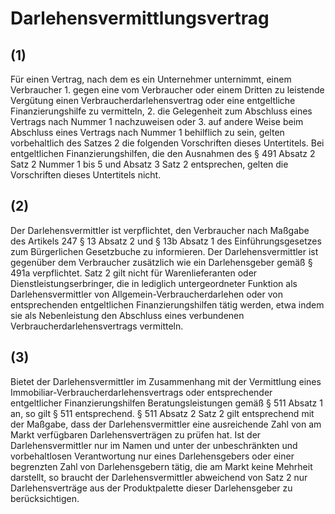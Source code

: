 # Darlehensvermittlungsvertrag



## (1)

 Für einen Vertrag, nach dem es ein Unternehmer unternimmt, einem Verbraucher  1.
 gegen eine vom Verbraucher oder einem Dritten zu leistende Vergütung einen Verbraucherdarlehensvertrag oder eine entgeltliche Finanzierungshilfe zu vermitteln,
 2.
 die Gelegenheit zum Abschluss eines Vertrags nach Nummer 1 nachzuweisen oder
 3.
 auf andere Weise beim Abschluss eines Vertrags nach Nummer 1 behilflich zu sein,
gelten vorbehaltlich des Satzes 2 die folgenden Vorschriften dieses Untertitels. Bei entgeltlichen Finanzierungshilfen, die den Ausnahmen des § 491 Absatz 2 Satz 2 Nummer 1 bis 5 und Absatz 3 Satz 2 entsprechen, gelten die Vorschriften dieses Untertitels nicht.

## (2)

 Der Darlehensvermittler ist verpflichtet, den Verbraucher nach Maßgabe des Artikels 247 § 13 Absatz 2 und § 13b Absatz 1 des Einführungsgesetzes zum Bürgerlichen Gesetzbuche zu informieren. Der Darlehensvermittler ist gegenüber dem Verbraucher zusätzlich wie ein Darlehensgeber gemäß § 491a verpflichtet. Satz 2 gilt nicht für Warenlieferanten oder Dienstleistungserbringer, die in lediglich untergeordneter Funktion als Darlehensvermittler von Allgemein-Verbraucherdarlehen oder von entsprechenden entgeltlichen Finanzierungshilfen tätig werden, etwa indem sie als Nebenleistung den Abschluss eines verbundenen Verbraucherdarlehensvertrags vermitteln.

## (3)

 Bietet der Darlehensvermittler im Zusammenhang mit der Vermittlung eines Immobiliar-Verbraucherdarlehensvertrags oder entsprechender entgeltlicher Finanzierungshilfen Beratungsleistungen gemäß § 511 Absatz 1 an, so gilt § 511 entsprechend. § 511 Absatz 2 Satz 2 gilt entsprechend mit der Maßgabe, dass der Darlehensvermittler eine ausreichende Zahl von am Markt verfügbaren Darlehensverträgen zu prüfen hat. Ist der Darlehensvermittler nur im Namen und unter der unbeschränkten und vorbehaltlosen Verantwortung nur eines Darlehensgebers oder einer begrenzten Zahl von Darlehensgebern tätig, die am Markt keine Mehrheit darstellt, so braucht der Darlehensvermittler abweichend von Satz 2 nur Darlehensverträge aus der Produktpalette dieser Darlehensgeber zu berücksichtigen. 

